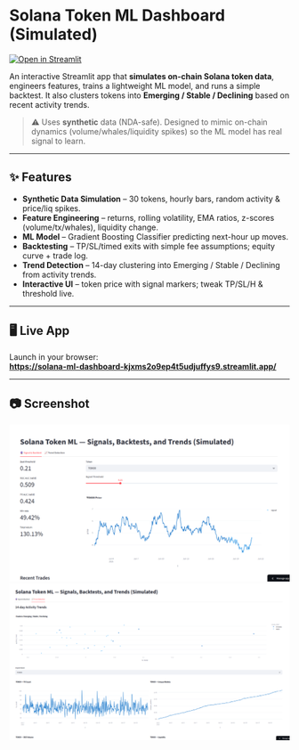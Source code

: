 # Solana Token ML Dashboard (Simulated)
[![Open in Streamlit](https://static.streamlit.io/badges/streamlit_badge_black_white.svg)](https://solana-ml-dashboard-kjxms2o9ep4t5udjuffys9.streamlit.app/)

An interactive Streamlit app that **simulates on-chain Solana token data**, engineers features, trains a lightweight ML model, and runs a simple backtest. It also clusters tokens into **Emerging / Stable / Declining** based on recent activity trends.

> ⚠️ Uses **synthetic** data (NDA-safe). Designed to mimic on-chain dynamics (volume/whales/liquidity spikes) so the ML model has real signal to learn.

---

## ✨ Features
- **Synthetic Data Simulation** – 30 tokens, hourly bars, random activity & price/liq spikes.
- **Feature Engineering** – returns, rolling volatility, EMA ratios, z-scores (volume/tx/whales), liquidity change.
- **ML Model** – Gradient Boosting Classifier predicting next-hour up moves.
- **Backtesting** – TP/SL/timed exits with simple fee assumptions; equity curve + trade log.
- **Trend Detection** – 14-day clustering into Emerging / Stable / Declining from activity trends.
- **Interactive UI** – token price with signal markers; tweak TP/SL/H & threshold live.

---

## 🖥 Live App
Launch in your browser:  
**https://solana-ml-dashboard-kjxms2o9ep4t5udjuffys9.streamlit.app/**

---

## 📷 Screenshot


![App Screenshot](Screenshot1.png)
![App Screenshot](Screenshot2.png)
